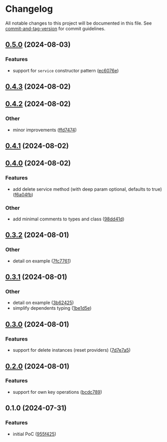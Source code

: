 # Changelog

All notable changes to this project will be documented in this file. See [commit-and-tag-version](https://github.com/absolute-version/commit-and-tag-version) for commit guidelines.

## [0.5.0](https://github.com/esroyo/bottlexs/compare/v0.4.3...v0.5.0) (2024-08-03)


### Features

* support for `service` constructor pattern ([ec6076e](https://github.com/esroyo/bottlexs/commit/ec6076ec205c8ab3161ecf4cae23649bb971e9d0))

## [0.4.3](https://github.com/esroyo/bottlexs/compare/v0.4.2...v0.4.3) (2024-08-02)

## [0.4.2](https://github.com/esroyo/bottlexs/compare/v0.4.1...v0.4.2) (2024-08-02)


### Other

* minor improvements ([ffd7474](https://github.com/esroyo/bottlexs/commit/ffd74741938a51c348498a7ec969723331cde8e7))

## [0.4.1](https://github.com/esroyo/bottlexs/compare/v0.4.0...v0.4.1) (2024-08-02)

## [0.4.0](https://github.com/esroyo/bottlexs/compare/v0.3.2...v0.4.0) (2024-08-02)


### Features

* add delete service method (with deep param optional, defaults to true) ([f6a04fb](https://github.com/esroyo/bottlexs/commit/f6a04fbede002794262754e5b5eafa8231be84b2))


### Other

* add minimal comments to types and class ([98dd41d](https://github.com/esroyo/bottlexs/commit/98dd41df696da06196bba5530f1e5a0b5e3b96a1))

## [0.3.2](https://github.com/esroyo/bottlexs/compare/v0.3.1...v0.3.2) (2024-08-01)


### Other

* detail on example ([7fc7761](https://github.com/esroyo/bottlexs/commit/7fc77614e6398e289da6901ae1b11214cca61822))

## [0.3.1](https://github.com/esroyo/bottlexs/compare/v0.3.0...v0.3.1) (2024-08-01)


### Other

* detail on example ([3b62425](https://github.com/esroyo/bottlexs/commit/3b6242531fb51a3316b9b5f558eba0482616c484))
* simplify dependents typing ([1be1d5e](https://github.com/esroyo/bottlexs/commit/1be1d5efb34a0168ac622298c2ef3be110a44ad6))

## [0.3.0](https://github.com/esroyo/bottlexs/compare/v0.2.0...v0.3.0) (2024-08-01)


### Features

* support for delete instances (reset providers) ([7d7e7a5](https://github.com/esroyo/bottlexs/commit/7d7e7a5a8c1afcebf3611919a1a10f7cd2a64033))

## [0.2.0](https://github.com/esroyo/bottlexs/compare/v0.1.0...v0.2.0) (2024-08-01)


### Features

* support for own key operations ([bcdc789](https://github.com/esroyo/bottlexs/commit/bcdc789537ff7665ff02535b41fc2ca761edaa7e))

## 0.1.0 (2024-07-31)


### Features

* initial PoC ([955f425](https://github.com/esroyo/bottlexs/commit/955f425993823225137553b440247a826d29f5b0))
